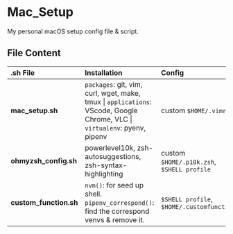# Mac_Setup

My personal macOS setup config file & script.

## File Content

| .sh File                 | Installation                                                                                                       | Config                                                 | $Shell |
| :----------------------- | :----------------------------------------------------------------------------------------------------------------- | :----------------------------------------------------- | ------ |
| **mac_setup.sh**           | `packages`: git, vim, curl, wget, make, tmux \| `applications`:  VScode, Google Chrome, VLC \| `virtualenv`: pyenv, pipenv|  custom `$HOME/.vimrc` | `zsh` |
| **ohmyzsh_config.sh**    | powerlevel10k, zsh-autosuggestions, zsh-syntax-highlighting                                                        | custom `$HOME/.p10k.zsh`, `$SHELL profile`                   | `zsh`  |
| **custom_function.sh**       | `nvm()`: for seed up shell. `pipenv_correspond()`: find the correspond venvs & remove                                                                                            it.                   | `$SHELL profile`, `$HOME/.customfunction`                                       | `bash` |
